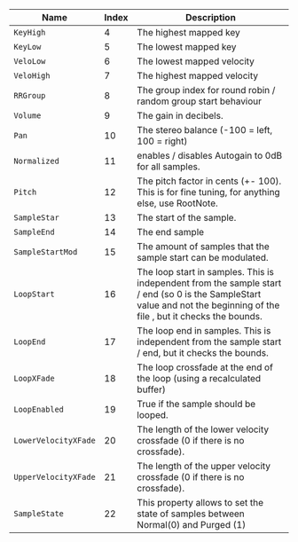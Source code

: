 |Name			|	Index 	|Description|
|---------------|-----------|-------------------------------------|
|`KeyHigh`		|		4 	|The highest mapped key|
|`KeyLow`			|		5 	|The lowest mapped key|
|`VeloLow`		|		6 	|The lowest mapped velocity|
|`VeloHigh`		|		7 	|The highest mapped velocity|
|`RRGroup`		|		8 	|The group index for round robin / random group start behaviour|
|`Volume`			|		9 	|The gain in decibels.|
|`Pan`			|		10 	|The stereo balance (-100 = left, 100 = right)|
|`Normalized`		|		11 	|enables / disables Autogain to 0dB for all samples.|
|`Pitch`			|		12 	|The pitch factor in cents (+- 100). This is for fine tuning, for anything else, use RootNote.|
|`SampleStar`		|		13 	|The start of the sample.|
|`SampleEnd`		|		14 	|The end sample|
|`SampleStartMod`	|		15 	|The amount of samples that the sample start can be modulated.|
|`LoopStart`		|		16 	|The loop start in samples. This is independent from the sample start / end (so 0 is the SampleStart value and not the beginning of the file , but it checks the bounds.|
|`LoopEnd`		|		17 	|The loop end in samples. This is independent from the sample start / end, but it checks the bounds.|
|`LoopXFade`		|		18 	|The loop crossfade at the end of the loop (using a recalculated buffer)
|`LoopEnabled` 	|  19 	| True if the sample should be looped.|
|`LowerVelocityXFade`	|	20 	|The length of the lower velocity crossfade (0 if there is no crossfade).|
|`UpperVelocityXFade`	|	21 	|The length of the upper velocity crossfade (0 if there is no crossfade).|
|`SampleState`	|		22 	|This property allows to set the state of samples between Normal(0) and Purged (1)|
